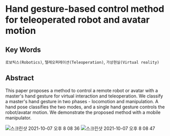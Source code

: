 # Hand gesture-based control method for teleoperated robot and avatar motion

## Key Words

`로보틱스(Robotics)`, `텔레오퍼레이션(Teleoperation)`, `가상현실(Virtual reality)`

## Abstract

This paper proposes a method to control a remote robot or avatar with a master's hand gesture for virtual interaction and teleoperation.
We classify a master's hand gesture in two phases - locomotion and manipulation.
A hand pose classifies the two modes, and a single hand gesture controls the robot/avatar motion.
We demonstrate the proposed method with a mobile manipulator.

![스크린샷 2021-10-07 오후 8 08 36](https://user-images.githubusercontent.com/55660691/136372981-f06f364a-b5e1-4b44-ab2e-ff2474d6b2a9.png)
![스크린샷 2021-10-07 오후 8 08 47](https://user-images.githubusercontent.com/55660691/136372989-d367134a-0be2-4c0f-9c2c-e147dae4edf8.png)
